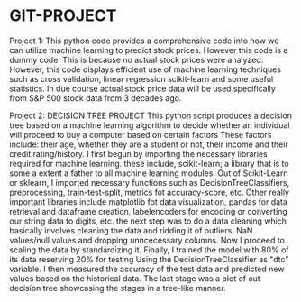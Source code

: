 # GIT-PROJECT
Project 1: This python code provides a comprehensive code into how we can utilize machine learning to 
predict stock prices. However this code is a dummy code. This is because no actual stock prices were 
analyzed. However, this code displays efficient use of machine learning techniques such as cross validation, linear regression
scikit-learn and some useful statistics. In due course actual stock price data will be used specifically from S&P 500 stock data from 
3 decades ago.

Project 2: DECISION TREE PROJECT
This python script produces a decision tree based on a machine learning algorithm
to decide whether an individual will proceed to buy a computer based on certain factors
These factors include: their age, whether they are a student or not, their income and their 
credit rating/history. 
I first begun by importing the necessary libraries required for machine learning. these include,
scikit-learn; a library that is to some a extent a father to all machine learning modules. Out of Scikit-Learn
or sklearn, I imported necessary functions such as DecisionTreeClassifiers, preprocessing, train-test-split,
metrics fot accuracy-score, etc.
Other really important libraries include matplotlib fot data visualization, pandas for data retrieval and dataframe
creation, labelencoders for encoding or converting our string data to digits, etc.
the next step was to do a data cleaning which basically involves cleaning the data and ridding it of outliers, NaN values/null values
and dropping unncecessary columns. 
Now I proceed to scaling the data by standardizing it.
Finally, I trained the model with 80% of its data reserving 20% for testing
Using the DecisionTreeClassifier as "dtc" variable.
I then measured the accuracy of the test data and predicted new values based on the historical data.
The last stage was a plot of out decision tree showcasing the stages in a tree-like manner. 
